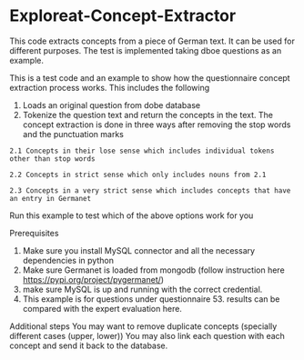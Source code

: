 # Exploreat-Concept-Extractor
This code extracts concepts from a piece of German text. It can be used for different purposes. The test is implemented taking dboe questions as an example.


This is a test code and an example to show how the questionnaire concept extraction process works. This includes the following
  1. Loads an original question from dobe database
  2. Tokenize the question text and return the concepts in the text. The concept extraction is done in three ways after
removing the stop words and the punctuation marks

    2.1 Concepts in their lose sense which includes individual tokens other than stop words

    2.2 Concepts in strict sense which only includes nouns from 2.1

    2.3 Concepts in a very strict sense which includes concepts that have an entry in Germanet


Run this example to test which of the above options work for you

Prerequisites
  1. Make sure you install MySQL connector and all the necessary dependencies in python
  2. Make sure Germanet is loaded from mongodb (follow instruction here https://pypi.org/project/pygermanet/)
  3. make sure MySQL is up and running with the correct credential.
  4. This example is for questions under questionnaire 53. results can be compared with the expert evaluation here.

Additional steps
You may want to remove duplicate concepts (specially different cases (upper, lower))
You may also link each question with each concept and send it back to the database.

